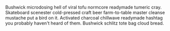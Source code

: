 Bushwick microdosing hell of viral tofu normcore readymade tumeric cray. Skateboard scenester cold-pressed craft beer farm-to-table master cleanse mustache put a bird on it. Activated charcoal chillwave readymade hashtag you probably haven't heard of them. Bushwick schlitz tote bag cloud bread.